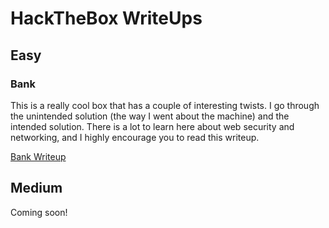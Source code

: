 # HackTheBox WriteUps

## Easy


### Bank

This is a really cool box that has a couple of interesting twists. I go through the unintended solution (the way I went about the machine) and the intended solution. There is a lot to learn here about web security and networking, and I highly encourage you to read this writeup.

<a href="https://0xd4y.github.io/WriteUps/HackTheBox/Bank%20Writeup.pdf">Bank Writeup</a>

## Medium

Coming soon!
